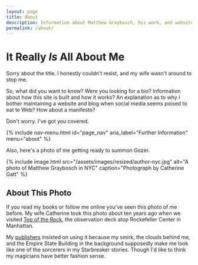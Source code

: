 ```yaml
---
layout: page
title: About
description: Information about Matthew Graybosch, his work, and website.
permalink: /about/
---
```

# It Really *Is* All About Me

Sorry about the title. I honestly couldn't resist, and my wife wasn't around to stop me. 

So, what did you want to know? Were you looking for a bio? Information about how this site is built and how it works? An explanation as to why I bother maintaining a website and blog when social media seems poised to eat te Web? How about a manifesto?

Don't worry. I've got you covered.

{% include nav-menu.html id="page_nav" aria_label="Further Information" menu="about" %}

Also, here's a photo of me getting ready to summon Gozer.

{% include image.html src="/assets/images/resized/author-nyc.jpg" alt="A photo of Matthew Graybosch in NYC" caption="Photograph by Catherine Gatt" %}

## About This Photo

If you read my books or follow me online you've seen this photo of me before. My wife Catherine took this photo about ten years ago when we visited [Top of the Rock](https://www.topoftherocknyc.com/), the observation deck atop Rockefeller Center in Manhattan.

My [publishers](https://curiosityquills.com) insisted on using it because my smirk, the clouds behind me, and the Empire State Building in the background supposedly make me look like one of the sorcerers in my Starbreaker stories. Though I'd like to think my magicians have better fashion sense.